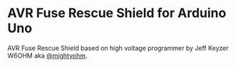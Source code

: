 # AVR Fuse Rescue Shield for Arduino Uno
AVR Fuse Rescue Shield based on high voltage programmer by Jeff Keyzer W6OHM aka ‎[@mightyohm](https://twitter.com/mightyohm).
